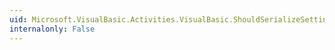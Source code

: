 ```yaml
---
uid: Microsoft.VisualBasic.Activities.VisualBasic.ShouldSerializeSettings(System.Object)
internalonly: False
---
```

